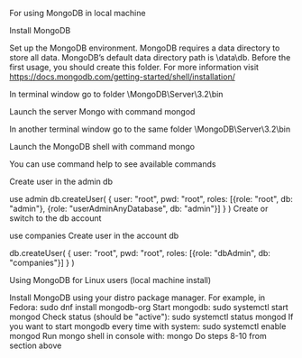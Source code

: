 For using MongoDB in local machine

Install MongoDB

Set up the MongoDB environment. MongoDB requires a data directory to store all data. MongoDB’s default data directory path is \data\db. Before the first usage, you should create this folder. For more information visit https://docs.mongodb.com/getting-started/shell/installation/

In terminal window go to folder \MongoDB\Server\3.2\bin

Launch the server Mongo with command mongod

In another terminal window go to the same folder \MongoDB\Server\3.2\bin

Launch the MongoDB shell with command mongo

You can use command help to see available commands

Create user in the admin db

use admin
db.createUser(
{
    user: "root",
    pwd: "root",
    roles: [{role: "root", db: "admin"},
            {role: "userAdminAnyDatabase", db: "admin"}]
}
)
Create or switch to the db account

use companies
Create user in the account db

db.createUser( { user: "root", pwd: "root", roles: [{role: "dbAdmin", db: "companies"}] } )

Using MongoDB for Linux users (local machine install)

Install MongoDB using your distro package manager. For example, in Fedora: sudo dnf install mongodb-org
Start mongodb: sudo systemctl start mongod
Check status (should be "active"): sudo systemctl status mongod
If you want to start mongodb every time with system: sudo systemctl enable mongod
Run mongo shell in console with: mongo
Do steps 8-10 from section above